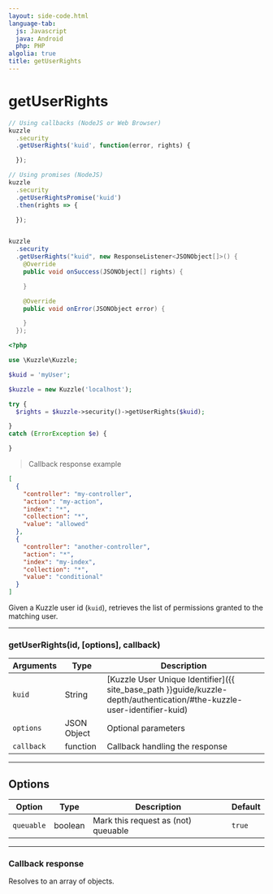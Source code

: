 ```yaml
---
layout: side-code.html
language-tab:
  js: Javascript
  java: Android
  php: PHP
algolia: true
title: getUserRights
---
```


# getUserRights

```js
// Using callbacks (NodeJS or Web Browser)
kuzzle
  .security
  .getUserRights('kuid', function(error, rights) {

  });

// Using promises (NodeJS)
kuzzle
  .security
  .getUserRightsPromise('kuid')
  .then(rights => {

  });
```

```java

kuzzle
  .security
  .getUserRights("kuid", new ResponseListener<JSONObject[]>() {
    @Override
    public void onSuccess(JSONObject[] rights) {

    }

    @Override
    public void onError(JSONObject error) {

    }
  });
```

```php
<?php

use \Kuzzle\Kuzzle;

$kuid = 'myUser';

$kuzzle = new Kuzzle('localhost');

try {
  $rights = $kuzzle->security()->getUserRights($kuid);

}
catch (ErrorException $e) {

}
```

> Callback response example

```json
[
  {
    "controller": "my-controller", 
    "action": "my-action", 
    "index": "*", 
    "collection": "*",
    "value": "allowed"
  },
  {
    "controller": "another-controller", 
    "action": "*", 
    "index": "my-index", 
    "collection": "*",
    "value": "conditional"
  }
]
```

Given a Kuzzle user id (`kuid`), retrieves the list of permissions granted to the matching user.

---

### getUserRights(id, [options], callback)

| Arguments | Type | Description |
|---------------|---------|----------------------------------------|
| ``kuid`` | String | [Kuzzle User Unique Identifier]({{ site_base_path }}guide/kuzzle-depth/authentication/#the-kuzzle-user-identifier-kuid) |
| ``options`` | JSON Object | Optional parameters |
| ``callback`` | function | Callback handling the response |

---

## Options

| Option | Type | Description | Default |
|---------------|---------|----------------------------------------|---------|
| ``queuable`` | boolean | Mark this request as (not) queuable | ``true`` |

---

### Callback response

Resolves to an array of objects.

